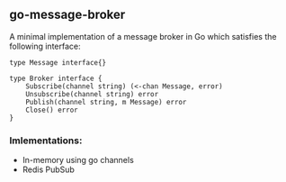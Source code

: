 ## go-message-broker

A minimal implementation of a message broker in Go which satisfies the following interface:

```golang
type Message interface{}

type Broker interface {
	Subscribe(channel string) (<-chan Message, error)
	Unsubscribe(channel string) error
	Publish(channel string, m Message) error
	Close() error
}
```

### Imlementations:
- In-memory using go channels
- Redis PubSub